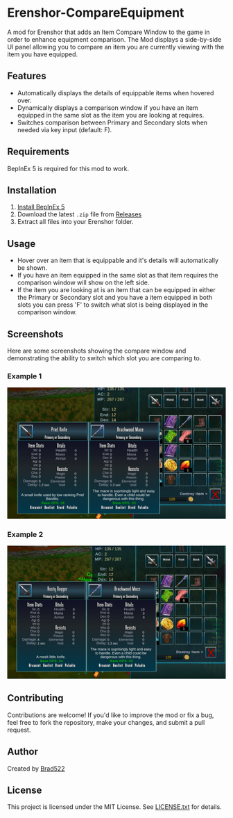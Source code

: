 # Erenshor-CompareEquipment
A mod for Erenshor that adds an Item Compare Window to the game in order to enhance equipment comparison. The Mod displays a side-by-side UI panel allowing you to compare an item you are currently viewing with the item you have equipped.

## Features

- Automatically displays the details of equippable items when hovered over.
- Dynamically displays a comparison window if you have an item equipped in the same slot as the item you are looking at requires.
- Switches comparison between Primary and Secondary slots when needed via key input (default: F).

## Requirements

BepInEx 5 is required for this mod to work.

## Installation

1. [Install BepInEx 5](https://github.com/BepInEx/BepInEx/releases)
2. Download the latest `.zip` file from [Releases](https://github.com/Brad522/Erenshor-CompareEquipment/releases)
3. Extract all files into your Erenshor folder.

## Usage

- Hover over an item that is equippable and it's details will automatically be shown.
- If you have an item equipped in the same slot as that item requires the comparison window will show on the left side.
- If the item you are looking at is an item that can be equipped in either the Primary or Secondary slot and you have a item equipped in both slots you can press 'F' to switch what slot is being displayed in the comparison window.

## Screenshots

Here are some screenshots showing the compare window and demonstrating the ability to switch which slot you are comparing to.

### Example 1
![](Screenshots/EquipCompare1.png?raw=true)

### Example 2
![](Screenshots/EquipCompare2.png?raw=true)

## Contributing

Contributions are welcome! If you'd like to improve the mod or fix a bug, feel free to fork the repository, make your changes, and submit a pull request.

## Author

Created by [Brad522](https://github.com/Brad522)

## License

This project is licensed under the MIT License. See [LICENSE.txt](LICENSE.txt) for details.
